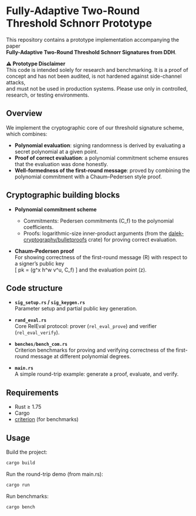 # Fully-Adaptive Two-Round Threshold Schnorr Prototype

This repository contains a prototype implementation accompanying the paper  
**Fully-Adaptive Two-Round Threshold Schnorr Signatures from DDH**.

**⚠️ Prototype Disclaimer**  
This code is intended solely for research and benchmarking.
It is a proof of concept and has not been audited, is not hardened against side-channel attacks,  
and must not be used in production systems. Please use only in controlled, research, or testing environments.

## Overview

We implement the cryptographic core of our threshold signature scheme, which combines:

- **Polynomial evaluation**: signing randomness is derived by evaluating a secret polynomial at a given point.
- **Proof of correct evaluation**: a polynomial commitment scheme ensures that the evaluation was done honestly.
- **Well-formedness of the first-round message**: proved by combining the polynomial commitment with a Chaum–Pedersen style proof.



## Cryptographic building blocks

- **Polynomial commitment scheme**  
  - Commitments: Pedersen commitments \(C_f\) to the polynomial coefficients.  
  - Proofs: logarithmic-size inner-product arguments (from the [dalek-cryptography/bulletproofs](https://github.com/dalek-cryptography/bulletproofs) crate) for proving correct evaluation.

- **Chaum–Pedersen proof**  
  For showing correctness of the first-round message \(R\) with respect to a signer’s public key  
  \[
  pk = (g^x h^w v^u, C_f)
  \]
  and the evaluation point \(z\).



## Code structure

- **`sig_setup.rs` / `sig_keygen.rs`**  
  Parameter setup and partial public key generation.

- **`rand_eval.rs`**  
  Core RelEval protocol: prover (`rel_eval_prove`) and verifier (`rel_eval_verify`).

- **`benches/bench_com.rs`**  
  Criterion benchmarks for proving and verifying correctness of the first-round message at different polynomial degrees.

- **`main.rs`**  
  A simple round-trip example: generate a proof, evaluate, and verify.



## Requirements

- Rust ≥ 1.75
- Cargo
- [criterion](https://crates.io/crates/criterion) (for benchmarks)



## Usage

Build the project:

```bash
cargo build
```

Run the round-trip demo (from main.rs):
```bash
cargo run 
```

Run benchmarks:
```bash
cargo bench 
```